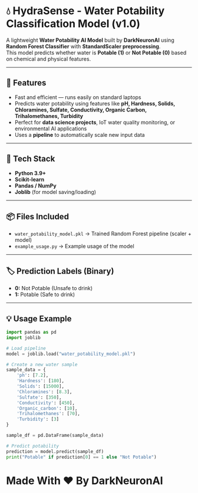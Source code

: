 # 💧 HydraSense - Water Potability Classification Model (v1.0)

A lightweight **Water Potability AI Model** built by **DarkNeuronAI** using **Random Forest Classifier** with **StandardScaler preprocessing**.  
This model predicts whether water is **Potable (1)** or **Not Potable (0)** based on chemical and physical features.

---

## 🚀 Features
- Fast and efficient — runs easily on standard laptops  
- Predicts water potability using features like **pH, Hardness, Solids, Chloramines, Sulfate, Conductivity, Organic Carbon, Trihalomethanes, Turbidity**  
- Perfect for **data science projects**, IoT water quality monitoring, or environmental AI applications  
- Uses a **pipeline** to automatically scale new input data  

---

## 🧩 Tech Stack
- **Python 3.9+**  
- **Scikit-learn**  
- **Pandas / NumPy**  
- **Joblib** (for model saving/loading)  

---

## 📦 Files Included
- `water_potability_model.pkl` → Trained Random Forest pipeline (scaler + model)  
- `example_usage.py` → Example usage of the model

---

## 🏷️ Prediction Labels (Binary)
- **0:** Not Potable (Unsafe to drink)  
- **1:** Potable (Safe to drink)

---

## 💡 Usage Example
```python
import pandas as pd
import joblib

# Load pipeline
model = joblib.load("water_potability_model.pkl")

# Create a new water sample
sample_data = {
    'ph': [7.2],
    'Hardness': [180],
    'Solids': [15000],
    'Chloramines': [8.3],
    'Sulfate': [350],
    'Conductivity': [450],
    'Organic_carbon': [10],
    'Trihalomethanes': [70],
    'Turbidity': [3]
}

sample_df = pd.DataFrame(sample_data)

# Predict potability
prediction = model.predict(sample_df)
print("Potable" if prediction[0] == 1 else "Not Potable")
```

# Made With ❤️ By DarkNeuronAI
